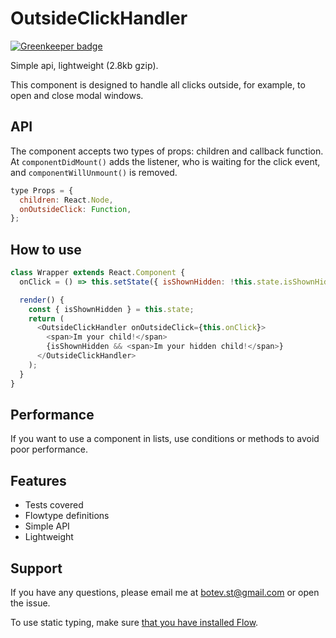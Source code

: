 
# OutsideClickHandler

[![Greenkeeper badge](https://badges.greenkeeper.io/YozhikM/outside-click-handler.svg)](https://greenkeeper.io/)

Simple api, lightweight (2.8kb gzip).

This component is designed to handle all clicks outside, for example, to open and close modal windows.

## API

The component accepts two types of props: children and callback function.
At `componentDidMount()` adds the listener, who is waiting for the click event, and `componentWillUnmount()` is removed.

````js
type Props = {
  children: React.Node,
  onOutsideClick: Function,
};
````

## How to use

````js
class Wrapper extends React.Component {
  onClick = () => this.setState({ isShownHidden: !this.state.isShownHidden });

  render() {
    const { isShownHidden } = this.state;
    return (
      <OutsideClickHandler onOutsideClick={this.onClick}>
        <span>Im your child!</span>
        {isShownHidden && <span>Im your hidden child!</span>}
      </OutsideClickHandler>
    );
  }
}
````

## Performance

If you want to use a component in lists, use conditions or methods to avoid poor performance.

## Features

- Tests covered
- Flowtype definitions
- Simple API
- Lightweight

## Support

If you have any questions, please email me at botev.st@gmail.com or open the issue.

To use static typing, make sure [that you have installed Flow](https://flow.org/en/docs/install).

